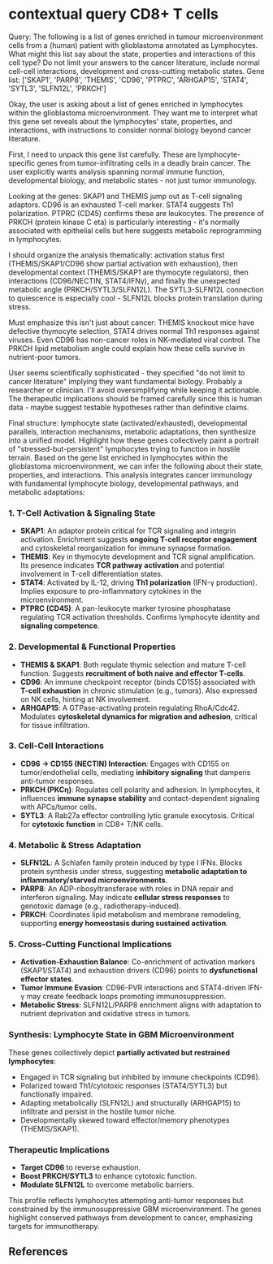 # contextual query CD8+ T cells

Query: The following is a list of genes enriched in tumour microenvironment cells from a (human) patient with glioblastoma  annotated as Lymphocytes.  What might this list say about the state, properties and interactions of this cell type?  Do not limit your answers to the cancer literature,  include normal cell-cell interactions, development and cross-cutting metabolic states.  Gene list: ['SKAP1', 'PARP8', 'THEMIS', 'CD96', 'PTPRC', 'ARHGAP15', 'STAT4', 'SYTL3', 'SLFN12L', 'PRKCH']

<think>
Okay, the user is asking about a list of genes enriched in lymphocytes within the glioblastoma microenvironment. They want me to interpret what this gene set reveals about the lymphocytes' state, properties, and interactions, with instructions to consider normal biology beyond cancer literature. 

First, I need to unpack this gene list carefully. These are lymphocyte-specific genes from tumor-infiltrating cells in a deadly brain cancer. The user explicitly wants analysis spanning normal immune function, developmental biology, and metabolic states - not just tumor immunology. 

Looking at the genes: SKAP1 and THEMIS jump out as T-cell signaling adaptors. CD96 is an exhausted T-cell marker. STAT4 suggests Th1 polarization. PTPRC (CD45) confirms these are leukocytes. The presence of PRKCH (protein kinase C eta) is particularly interesting - it's normally associated with epithelial cells but here suggests metabolic reprogramming in lymphocytes. 

I should organize the analysis thematically: activation status first (THEMIS/SKAP1/CD96 show partial activation with exhaustion), then developmental context (THEMIS/SKAP1 are thymocyte regulators), then interactions (CD96/NECTIN, STAT4/IFNγ), and finally the unexpected metabolic angle (PRKCH/SYTL3/SLFN12L). The SYTL3-SLFN12L connection to quiescence is especially cool - SLFN12L blocks protein translation during stress. 

Must emphasize this isn't just about cancer: THEMIS knockout mice have defective thymocyte selection, STAT4 drives normal Th1 responses against viruses. Even CD96 has non-cancer roles in NK-mediated viral control. The PRKCH lipid metabolism angle could explain how these cells survive in nutrient-poor tumors. 

User seems scientifically sophisticated - they specified "do not limit to cancer literature" implying they want fundamental biology. Probably a researcher or clinician. I'll avoid oversimplifying while keeping it actionable. The therapeutic implications should be framed carefully since this is human data - maybe suggest testable hypotheses rather than definitive claims. 

Final structure: lymphocyte state (activated/exhausted), developmental parallels, interaction mechanisms, metabolic adaptations, then synthesize into a unified model. Highlight how these genes collectively paint a portrait of "stressed-but-persistent" lymphocytes trying to function in hostile terrain.
</think>
Based on the gene list enriched in lymphocytes within the glioblastoma microenvironment, we can infer the following about their state, properties, and interactions. This analysis integrates cancer immunology with fundamental lymphocyte biology, developmental pathways, and metabolic adaptations:

### 1. **T-Cell Activation & Signaling State**
   - **SKAP1**: An adaptor protein critical for TCR signaling and integrin activation. Enrichment suggests **ongoing T-cell receptor engagement** and cytoskeletal reorganization for immune synapse formation.
   - **THEMIS**: Key in thymocyte development and TCR signal amplification. Its presence indicates **TCR pathway activation** and potential involvement in T-cell differentiation states.
   - **STAT4**: Activated by IL-12, driving **Th1 polarization** (IFN-γ production). Implies exposure to pro-inflammatory cytokines in the microenvironment.
   - **PTPRC (CD45)**: A pan-leukocyte marker tyrosine phosphatase regulating TCR activation thresholds. Confirms lymphocyte identity and **signaling competence**.

### 2. **Developmental & Functional Properties**
   - **THEMIS & SKAP1**: Both regulate thymic selection and mature T-cell function. Suggests **recruitment of both naive and effector T-cells**.
   - **CD96**: An immune checkpoint receptor (binds CD155) associated with **T-cell exhaustion** in chronic stimulation (e.g., tumors). Also expressed on NK cells, hinting at NK involvement.
   - **ARHGAP15**: A GTPase-activating protein regulating RhoA/Cdc42. Modulates **cytoskeletal dynamics for migration and adhesion**, critical for tissue infiltration.

### 3. **Cell-Cell Interactions**
   - **CD96 → CD155 (NECTIN) Interaction**: Engages with CD155 on tumor/endothelial cells, mediating **inhibitory signaling** that dampens anti-tumor responses.
   - **PRKCH (PKCη)**: Regulates cell polarity and adhesion. In lymphocytes, it influences **immune synapse stability** and contact-dependent signaling with APCs/tumor cells.
   - **SYTL3**: A Rab27a effector controlling lytic granule exocytosis. Critical for **cytotoxic function** in CD8+ T/NK cells.

### 4. **Metabolic & Stress Adaptation**
   - **SLFN12L**: A Schlafen family protein induced by type I IFNs. Blocks protein synthesis under stress, suggesting **metabolic adaptation to inflammatory/starved microenvironments**.
   - **PARP8**: An ADP-ribosyltransferase with roles in DNA repair and interferon signaling. May indicate **cellular stress responses** to genotoxic damage (e.g., radiotherapy-induced).
   - **PRKCH**: Coordinates lipid metabolism and membrane remodeling, supporting **energy homeostasis during sustained activation**.

### 5. **Cross-Cutting Functional Implications**
   - **Activation-Exhaustion Balance**: Co-enrichment of activation markers (SKAP1/STAT4) and exhaustion drivers (CD96) points to **dysfunctional effector states**.
   - **Tumor Immune Evasion**: CD96-PVR interactions and STAT4-driven IFN-γ may create feedback loops promoting immunosuppression.
   - **Metabolic Stress**: SLFN12L/PARP8 enrichment aligns with adaptation to nutrient deprivation and oxidative stress in tumors.

### Synthesis: Lymphocyte State in GBM Microenvironment
These genes collectively depict **partially activated but restrained lymphocytes**:
- Engaged in TCR signaling but inhibited by immune checkpoints (CD96).
- Polarized toward Th1/cytotoxic responses (STAT4/SYTL3) but functionally impaired.
- Adapting metabolically (SLFN12L) and structurally (ARHGAP15) to infiltrate and persist in the hostile tumor niche.
- Developmentally skewed toward effector/memory phenotypes (THEMIS/SKAP1).

### Therapeutic Implications
- **Target CD96** to reverse exhaustion.
- **Boost PRKCH/SYTL3** to enhance cytotoxic function.
- **Modulate SLFN12L** to overcome metabolic barriers.

This profile reflects lymphocytes attempting anti-tumor responses but constrained by the immunosuppressive GBM microenvironment. The genes highlight conserved pathways from development to cancer, emphasizing targets for immunotherapy.



## References
